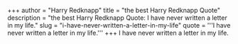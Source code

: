+++
author = "Harry Redknapp"
title = "the best Harry Redknapp Quote"
description = "the best Harry Redknapp Quote: I have never written a letter in my life."
slug = "i-have-never-written-a-letter-in-my-life"
quote = '''I have never written a letter in my life.'''
+++
I have never written a letter in my life.
